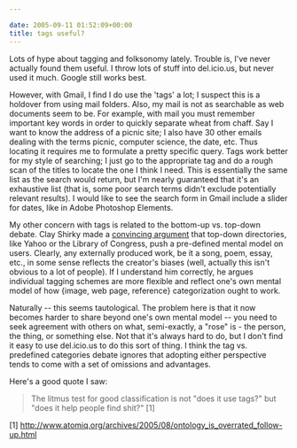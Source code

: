 ```yaml
---

date: 2005-09-11 01:52:09+00:00
title: tags useful?
---
```


Lots of hype about tagging and folksonomy lately.  Trouble is, I've never actually found them useful.  I throw lots of stuff into del.icio.us, but never used it much.  Google still works best.

However, with Gmail, I find I do use the 'tags' a lot; I suspect this is a holdover from using mail folders.  Also, my mail is not as searchable as web documents seem to be.  For example, with mail you must remember important key words in order to quickly separate wheat from chaff.  Say I want to know the address of a picnic site; I also have 30 other emails dealing with the terms picnic, computer science, the date, etc.  Thus locating it requires me to formulate a pretty specific query.  Tags work better for my style of searching; I just go to the appropriate tag and do a rough scan of the titles to locate the one I think I need.  This is essentially the same list as the search would return, but I'm nearly guaranteed that it's an exhaustive list (that is, some poor search terms didn't exclude potentially relevant results).  I would like to see the search form in Gmail include a slider for dates, like in Adobe Photoshop Elements.

My other concern with tags is related to the bottom-up vs. top-down debate.  Clay Shirky made a [convincing argument](http://www.shirky.com/writings/ontology_overrated.html) that top-down directories, like Yahoo or the Library of Congress, push a pre-defined mental model on users.  Clearly, any externally produced work, be it a song, poem, essay, etc., in some sense reflects the creator's biases (well, actually this isn't obvious to a lot of people).  If I understand him correctly, he argues individual tagging schemes are more flexible and reflect one's own mental model of how {image, web page, reference} categorization ought to work.

Naturally -- this seems tautological.  The problem here is that it now becomes harder to share beyond one's own mental model -- you need to seek agreement with others on what, semi-exactly, a "rose" is - the person, the thing, or something else.  Not that it's always hard to do, but I don't find it easy to use del.icio.us to do this sort of thing.  I think the tag vs. predefined categories debate ignores that adopting either perspective tends to come with a set of omissions and advantages.

Here's a good quote I saw:



<blockquote>The litmus test for good classification is not "does it use tags?" but "does it help people find shit?" [1]</blockquote>



[1] http://www.atomiq.org/archives/2005/08/ontology_is_overrated_follow-up.html
